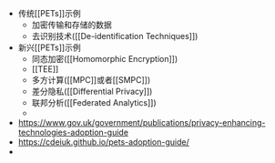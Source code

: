 - 传统[[PETs]]示例
	- 加密传输和存储的数据
	- 去识别技术([[De-identification Techniques]])
- 新兴[[PETs]]示例
	- 同态加密([[Homomorphic Encryption]])
	- [[TEE]]
	- 多方计算([[MPC]]或者[[SMPC]])
	- 差分隐私([[Differential Privacy]])
	- 联邦分析([[Federated Analytics]])
	-
- https://www.gov.uk/government/publications/privacy-enhancing-technologies-adoption-guide
- https://cdeiuk.github.io/pets-adoption-guide/
-